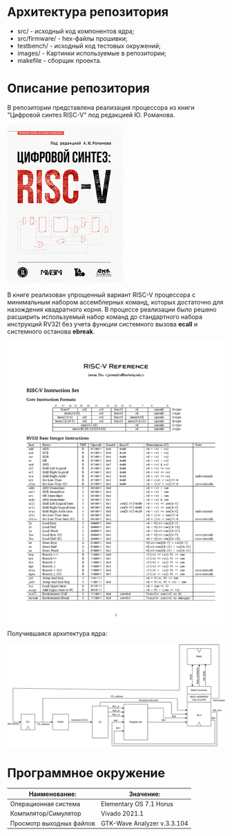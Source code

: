 
 # Архитектура репозитория
- src/                         - исходный код компонентов ядра;
- src/firmware/                - hex-файлы прошивки;
- testbench/                   - исходный код тестовых окружений;
- images/                      - Картинки используемые в репозитории;
- makefile                     - сборщик проекта.

# Описание репозитория

В репозитории представлена реализация процессора из книги "Цифровой синтез RISC-V" под редакцией Ю. Романова. 

![RISC-V Architecture](images/book.jpg)

В книге реализован упрощенный вариант RISC-V процессора с минимальным набором ассемблерных команд, которых достаточно для назождения квадратного корня. В процессе реализации было решено расширить используемый набор команд до стандартного набора инструкций RV32I без учета функции системного вызова **ecall** и системного останова **ebreak**.  

![RV32-I Instruction set](images/Risc-V_Reference.png)

Получившаяся архитектура ядра:

![RISC-V Architecture](images/RISC_Architecture.png)

# Программное окружение

|       Наименование:       |           Значение:         |
|---------------------------|-----------------------------|
|   Операционная система    |   Elementary OS 7.1 Horus   |
|   Компилятор/Симулятор    |        Vivado 2021.1        |
| Просмотр выходных файлов  | GTK-Wave Analyzer v.3.3.104 |

